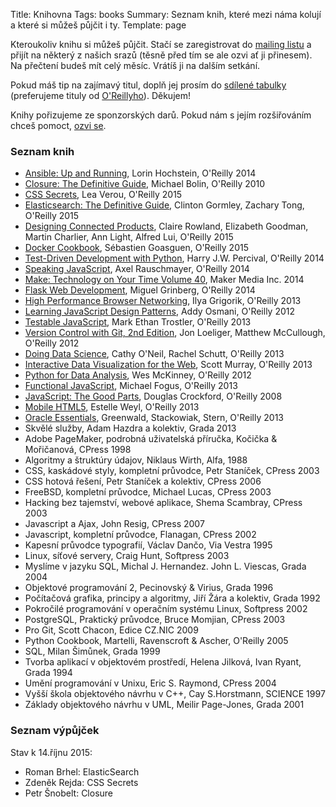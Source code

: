 Title: Knihovna
Tags: books
Summary: Seznam knih, které mezi náma kolují a které si můžeš půjčit i ty.
Template: page


Kteroukoliv knihu si můžeš půjčit. Stačí se zaregistrovat do [mailing
listu][1] a přijít na některý z našich srazů (těsně před tím se ale ozvi ať 
ji přinesem). Na přečtení budeš mít celý měsíc. Vrátíš ji na dalším setkání.

Pokud máš tip na zajímavý titul, doplň jej prosím do [sdílené tabulky][2]
(preferujeme tituly od [O'Reillyho][3]). Děkujem! 

Knihy pořizujeme ze sponzorských darů. Pokud nám s jejím rozšiřováním chceš
pomoct, [ozvi se][4].

### Seznam knih

*  [Ansible: Up and Running](http://shop.oreilly.com/product/0636920035626.do), Lorin Hochstein, O'Reilly 2014
*  [Closure: The Definitive Guide](http://shop.oreilly.com/product/0636920001416.do), Michael Bolin, O'Reilly 2010
*  [CSS Secrets](http://shop.oreilly.com/product/0636920031123.do), Lea Verou, O'Reilly 2015
*  [Elasticsearch: The Definitive Guide](http://shop.oreilly.com/product/0636920028505.do), Clinton Gormley, Zachary Tong, O'Reilly 2015
*  [Designing Connected Products](http://shop.oreilly.com/product/0636920031109.do), Claire Rowland, Elizabeth Goodman, Martin Charlier, Ann Light, Alfred Lui, O'Reilly 2015
*  [Docker Cookbook](http://shop.oreilly.com/product/0636920036791.do), Sébastien Goasguen, O'Reilly 2015
*  [Test-Driven Development with Python](http://shop.oreilly.com/product/0636920029533.do), Harry J.W. Percival, O'Reilly 2014
*  [Speaking JavaScript](http://shop.oreilly.com/product/0636920029564.do), Axel Rauschmayer, O'Reilly 2014
*  [Make: Technology on Your Time Volume 40](http://makezine.com/volume/make-40/), Maker Media Inc. 2014
*  [Flask Web Development](http://shop.oreilly.com/product/0636920031116.do), Miguel Grinberg, O'Reilly 2014
*  [High Performance Browser Networking](http://shop.oreilly.com/product/0636920028048.do), Ilya Grigorik, O'Reilly 2013
*  [Learning JavaScript Design Patterns](http://shop.oreilly.com/product/0636920025832.do), Addy Osmani, O'Reilly 2012
*  [Testable JavaScript](http://shop.oreilly.com/product/0636920024699.do), Mark Ethan Trostler, O'Reilly 2013
*  [Version Control with Git, 2nd Edition](http://shop.oreilly.com/product/0636920022862.do), Jon Loeliger, Matthew McCullough, O'Reilly 2012
*  [Doing Data Science](http://shop.oreilly.com/product/0636920028529.do), Cathy O'Neil, Rachel Schutt, O'Reilly 2013
*  [Interactive Data Visualization for the Web](http://shop.oreilly.com/product/0636920026938.do), Scott Murray, O'Reilly 2013
*  [Python for Data Analysis](http://shop.oreilly.com/product/0636920023784.do), Wes McKinney, O'Reilly 2012
*  [Functional JavaScript](http://shop.oreilly.com/product/0636920028857.do), Michael Fogus, O'Reilly 2013
*  [JavaScript: The Good Parts](http://shop.oreilly.com/product/9780596517748.do), Douglas Crockford, O'Reilly 2008
*  [Mobile HTML5](http://shop.oreilly.com/product/0636920021711.do), Estelle Weyl, O'Reilly 2013
*  [Oracle Essentials](http://shop.oreilly.com/product/0636920027737.do), Greenwald, Stackowiak, Stern, O'Reilly 2013
*  Skvělé služby, Adam Hazdra a kolektiv, Grada 2013
*  Adobe PageMaker, podrobná uživatelská příručka, Kočička & Mořičanová, CPress 1998
*  Algoritmy a štruktúry údajov, Niklaus Wirth, Alfa, 1988
*  CSS, kaskádové styly, kompletní průvodce, Petr Staníček, CPress 2003
*  CSS hotová řešení, Petr Staníček a kolektiv, CPress 2006
*  FreeBSD, kompletní průvodce, Michael Lucas, CPress 2003
*  Hacking bez tajemství, webové aplikace, Shema Scambray, CPress 2003
*  Javascript a Ajax, John Resig, CPress 2007
*  Javascript, kompletní průvodce, Flanagan, CPress 2002
*  Kapesní průvodce typografií, Václav Dančo, Via Vestra 1995
*  Linux, síťové servery, Craig Hunt, Softpress 2003
*  Myslíme v jazyku SQL, Michal J. Hernandez. John L. Viescas, Grada 2004
*  Objektové programování 2, Pecinovský & Virius, Grada 1996
*  Počítačová grafika, principy a algoritmy, Jiří Žára a kolektiv, Grada 1992
*  Pokročilé programování v operačním systému Linux, Softpress 2002
*  PostgreSQL, Praktický průvodce, Bruce Momjian, CPress 2003
*  Pro Git, Scott Chacon, Edice CZ.NIC 2009
*  Python Cookbook, Martelli, Ravenscroft & Ascher, O'Reilly 2005
*  SQL, Milan Šimůnek, Grada 1999
*  Tvorba aplikací v objektovém prostředí, Helena Jilková, Ivan Ryant, Grada 1994
*  Umění programování v Unixu, Eric S. Raymond, CPress 2004
*  Vyšší škola objektového návrhu v C++, Cay S.Horstmann, SCIENCE 1997
*  Základy objektového návrhu v UML, Meilir Page-Jones, Grada 2001

### Seznam výpůjček

Stav k 14.říjnu 2015:

* Roman Brhel: ElasticSearch
* Zdeněk Rejda: CSS Secrets
* Petr Šnobelt: Closure


[1]: https://groups.google.com/forum/#!forum/tkalci
[2]: https://docs.google.com/spreadsheets/d/1rsnlRFJjt1iYCarD0WFzYg9zpYp0KM6uoc0R8BBpbDo/edit?usp=sharing
[3]: http://www.oreilly.com/
[4]: kontakt
